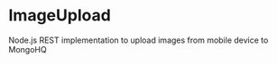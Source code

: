 ImageUpload
===========

Node.js REST implementation to upload images from mobile device to MongoHQ 